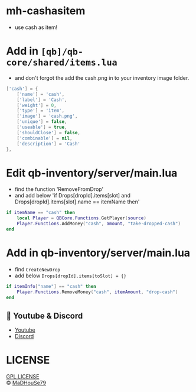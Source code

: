 
# mh-cashasitem
- use cash as item!


# Add in `[qb]/qb-core/shared/items.lua` 
- and don't forgot the add the cash.png in to your inventory image folder.
```lua
['cash'] = {
    ['name'] = 'cash', 
    ['label'] = 'Cash', 
    ['weight'] = 0, 
    ['type'] = 'item', 
    ['image'] = 'cash.png', 
    ['unique'] = false,
    ['useable'] = true,
    ['shouldClose'] = false,
    ['combinable'] = nil,
    ['description'] = 'Cash'
},
```


# Edit qb-inventory/server/main.lua
- find the function 'RemoveFromDrop' 
- and add below 'if Drops[dropId].items[slot] and Drops[dropId].items[slot].name == itemName then'
```lua
if itemName == "cash" then
    local Player = QBCore.Functions.GetPlayer(source)
    Player.Functions.AddMoney("cash", amount, "take-dropped-cash")
end
```

# Add in qb-inventory/server/main.lua
- find `CreateNewDrop` 
- add below `Drops[dropId].items[toSlot] = {}`
```lua
if itemInfo["name"] == "cash" then
    Player.Functions.RemoveMoney("cash", itemAmount, "drop-cash")
end
```


## 🙈 Youtube & Discord
- [Youtube](https://www.youtube.com/c/MaDHouSe79)
- [Discord](https://discord.gg/cEMSeE9dgS)

# LICENSE
[GPL LICENSE](./LICENSE)<br />
&copy; [MaDHouSe79](https://www.youtube.com/@MaDHouSe79)
